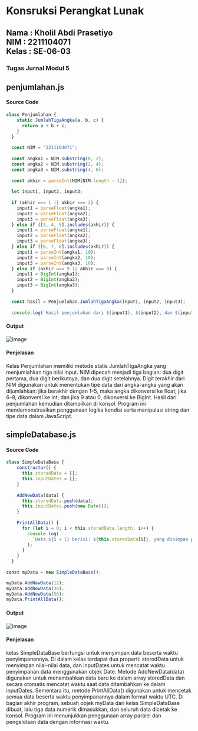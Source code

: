 <h1>Konsruksi Perangkat Lunak</h1>
<h2>Nama : Kholil Abdi Prasetiyo<br>NIM : 2211104071<br>Kelas : SE-06-03</h2>
<h3>Tugas Jurnal Modul 5</h3>

## penjumlahan.js
#### Source Code
```js
class Penjumlahan {
    static JumlahTigaAngka(a, b, c) {
      return a + b + c;
    }
  }
  
  const NIM = "2211104071";
  
  const angka1 = NIM.substring(0, 2);
  const angka2 = NIM.substring(2, 4);
  const angka3 = NIM.substring(4, 6);
  
  const akhir = parseInt(NIM[NIM.length - 1]);
  
  let input1, input2, input3;
  
  if (akhir === 1 || akhir === 2) {
    input1 = parseFloat(angka1);
    input2 = parseFloat(angka2);
    input3 = parseFloat(angka3);
  } else if ([3, 4, 5].includes(akhir)) {
    input1 = parseFloat(angka1);
    input2 = parseFloat(angka2);
    input3 = parseFloat(angka3);
  } else if ([6, 7, 8].includes(akhir)) {
    input1 = parseInt(angka1, 10);
    input2 = parseInt(angka2, 10);
    input3 = parseInt(angka3, 10);
  } else if (akhir === 9 || akhir === 0) {
    input1 = BigInt(angka1);
    input2 = BigInt(angka2);
    input3 = BigInt(angka3);
  }
  
  const hasil = Penjumlahan.JumlahTigaAngka(input1, input2, input3);
  
  console.log(`Hasil penjumlahan dari ${input1}, ${input2}, dan ${input3} adalah: ${hasil}`);  
```
#### Output
![image](https://github.com/user-attachments/assets/2ad3dbf3-c633-4465-832d-ad038bbb27a6)

#### Penjelasan
Kelas Penjumlahan memiliki metode statis JumlahTigaAngka yang menjumlahkan tiga nilai input. NIM dipecah menjadi tiga bagian: dua digit pertama, dua digit berikutnya, dan dua digit setelahnya. Digit terakhir dari NIM digunakan untuk menentukan tipe data dari angka-angka yang akan dijumlahkan: jika berakhir dengan 1–5, maka angka dikonversi ke float; jika 6–8, dikonversi ke int; dan jika 9 atau 0, dikonversi ke BigInt. Hasil dari penjumlahan kemudian ditampilkan di konsol. Program ini mendemonstrasikan penggunaan logika kondisi serta manipulasi string dan tipe data dalam JavaScript.

## simpleDatabase.js
#### Source Code
```js
class SimpleDataBase {
    constructor() {
      this.storedData = [];
      this.inputDates = [];
    }
  
    AddNewData(data) {
      this.storedData.push(data);
      this.inputDates.push(new Date());
    }
  
    PrintAllData() {
      for (let i = 0; i < this.storedData.length; i++) {
        console.log(
          `Data ${i + 1} berisi: ${this.storedData[i]}, yang disimpan pada waktu UTC: ${this.inputDates[i].toUTCString()}`
        );
      }
    }
  }
  
const myData = new SimpleDataBase();

myData.AddNewData(12);
myData.AddNewData(34);
myData.AddNewData(56);
myData.PrintAllData();  
```
#### Output
![image](https://github.com/user-attachments/assets/b6186058-d36e-4e75-9788-7700cddb3bf4)

#### Penjelasan
kelas SimpleDataBase berfungsi untuk menyimpan data beserta waktu penyimpanannya. Di dalam kelas terdapat dua properti: storedData untuk menyimpan nilai-nilai data, dan inputDates untuk mencatat waktu penyimpanan data menggunakan objek Date. Metode AddNewData(data) digunakan untuk menambahkan data baru ke dalam array storedData dan secara otomatis mencatat waktu saat data ditambahkan ke dalam inputDates. Sementara itu, metode PrintAllData() digunakan untuk mencetak semua data beserta waktu penyimpanannya dalam format waktu UTC. Di bagian akhir program, sebuah objek myData dari kelas SimpleDataBase dibuat, lalu tiga data numerik dimasukkan, dan seluruh data dicetak ke konsol. Program ini menunjukkan penggunaan array paralel dan pengelolaan data dengan informasi waktu.
